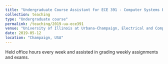 ```yaml
---
title: "Undergraduate Course Assistant for ECE 391 - Computer Systems Engineering"
collection: teaching
type: "Undergraduate course"
permalink: /teaching/2019-ua-ece391
venue: "University of Illinois at Urbana-Champaign, Electrical and Computer Engineering"
date: 2019-05-12
location: "Champaign, USA"
---
```


Held office hours every week and assisted in grading weekly assignments and exams.